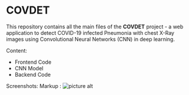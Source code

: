 # COVDET

This repository contains all the main files of the **COVDET** project - a web application to detect COVID-19 infected Pneumonia with chest X-Ray images using Convolutional Neural Networks (CNN) in deep learning.

Content:
* Frontend Code
* CNN Model
* Backend Code

Screenshots:
Markup : ![picture alt](https://imgur.com/lAhXNfT)
